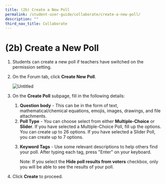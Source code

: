 ```yaml
---
title: (2b) Create a New Poll
permalink: /student-user-guide/collaborate/create-a-new-poll/
description: ""
third_nav_title: Collaborate
---
```

<h1 id="-2b-create-a-new-poll">(2b) Create a New Poll</h1>
<ol>
<li>Students can create a new poll if teachers have switched on the permission setting.</li>
<li><p>On the Forum tab, click <strong>Create New Poll</strong>.</p>
<p> <img alt="Untitled" src="https://s3-us-west-2.amazonaws.com/secure.notion-static.com/fba81b98-1200-4825-909c-ee200597a1f5/Untitled.png"></p>
</li>
<li><p>On the <strong>Create Poll</strong> subpage, fill in the following details:</p>
<ol>
<li><strong>Question body</strong> - This can be in the form of text, mathematical/chemical equations, emojis, images, drawings, and file attachments.</li>
<li><strong>Poll Type</strong> - You can choose select from either <strong>Multiple-Choice</strong> or <strong>Slider</strong>. If you have selected a Multiple-Choice Poll, fill up the options. You can create up to 26 options. If you have selected a Slider Poll, you can create up to 7 options.</li>
<li><p><strong>Keyword Tags</strong> - Use some relevant descriptions to help others find your poll. After typing each tag, press "Enter" on your keyboard.</p>
<p>Note: If you select the <strong>Hide poll results from voters</strong> checkbox, only you will be able to see the results of your poll.</p>
</li>
</ol>
</li>
<li><p>Click <strong>Create</strong> to proceed.</p>
</li>
</ol>